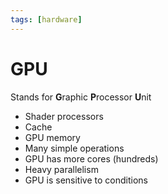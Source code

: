 ```yaml
---
tags: [hardware]
---
```


# GPU

Stands for **G**raphic **P**rocessor **U**nit

- Shader processors
- Cache
- GPU memory
- Many simple operations
- GPU has more cores (hundreds)
- Heavy parallelism
- GPU is sensitive to conditions
